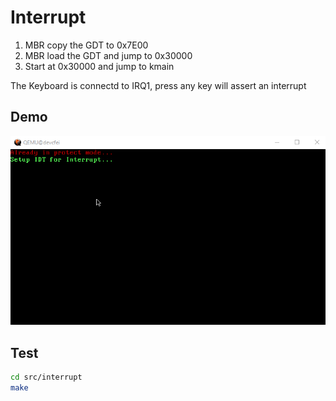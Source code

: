 # Interrupt

1. MBR copy the GDT to 0x7E00
1. MBR load the GDT and jump to 0x30000
1. Start at 0x30000 and jump to kmain

The Keyboard is connectd to IRQ1, press any key will assert an interrupt


## Demo

![Demo](interrupt.gif)

## Test

```bash
cd src/interrupt
make
```



